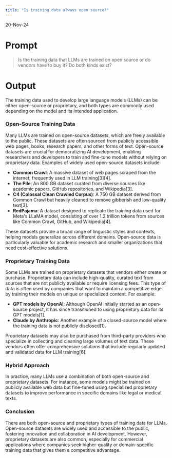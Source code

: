 ```yaml
---
title: "Is training data always open source?"
---
```


20-Nov-24

# Prompt

> Is the training data that LLMs are trained on open source or do vendors have to buy it? Do both kinds exist?

# Output

The training data used to develop large language models (LLMs) can be either open-source or proprietary, and both types are commonly used depending on the model and its intended application.

### **Open-Source Training Data**
Many LLMs are trained on open-source datasets, which are freely available to the public. These datasets are often sourced from publicly accessible web pages, books, research papers, and other forms of text. Open-source datasets are crucial for democratizing AI development, enabling researchers and developers to train and fine-tune models without relying on proprietary data. Examples of widely used open-source datasets include:

- **Common Crawl**: A massive dataset of web pages scraped from the internet, frequently used in LLM training[3][4].
- **The Pile**: An 800 GB dataset curated from diverse sources like academic papers, GitHub repositories, and Wikipedia[3].
- **C4 (Colossal Clean Crawled Corpus)**: A 750 GB dataset derived from Common Crawl but heavily cleaned to remove gibberish and low-quality text[3].
- **RedPajama**: A dataset designed to replicate the training data used for Meta's LLaMA model, consisting of over 1.2 trillion tokens from sources like Common Crawl, GitHub, and Wikipedia[4].

These datasets provide a broad range of linguistic styles and contexts, helping models generalize across different domains. Open-source data is particularly valuable for academic research and smaller organizations that need cost-effective solutions.

### **Proprietary Training Data**
Some LLMs are trained on proprietary datasets that vendors either create or purchase. Proprietary data can include high-quality, curated text from sources that are not publicly available or require licensing fees. This type of data is often used by companies that want to maintain a competitive edge by training their models on unique or specialized content. For example:

- **GPT models by OpenAI**: Although OpenAI initially started as an open-source project, it has since transitioned to using proprietary data for its GPT models[1].
- **Claude by Anthropic**: Another example of a closed-source model where the training data is not publicly disclosed[1].

Proprietary datasets may also be purchased from third-party providers who specialize in collecting and cleaning large volumes of text data. These vendors often offer comprehensive solutions that include regularly updated and validated data for LLM training[6].

### **Hybrid Approach**
In practice, many LLMs use a combination of both open-source and proprietary datasets. For instance, some models might be trained on publicly available web data but fine-tuned using specialized proprietary datasets to improve performance in specific domains like legal or medical texts.

### **Conclusion**
There are both open-source and proprietary types of training data for LLMs. Open-source datasets are widely used and accessible to the public, fostering innovation and collaboration in AI development. However, proprietary datasets are also common, especially for commercial applications where companies seek higher-quality or domain-specific training data that gives them a competitive advantage.

 